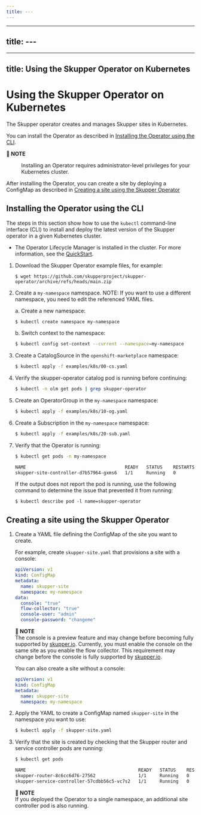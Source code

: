 ```yaml
---
title: ---
---
```

---
title: ---
---
---
title: Using the Skupper Operator on Kubernetes
---
# Using the Skupper Operator on Kubernetes

The Skupper operator creates and manages Skupper sites in Kubernetes.

You can install the Operator as described in [Installing the Operator using the CLI](#installing-the-operator-using-the-cli).

<dl><dt><strong>📌 NOTE</strong></dt><dd>

Installing an Operator requires administrator-level privileges for your Kubernetes cluster.
</dd></dl>

After installing the Operator, you can create a site by deploying a ConfigMap as described in [Creating a site using the Skupper Operator](#creating-a-site-using-the-skupper-operator)

## Installing the Operator using the CLI

The steps in this section show how to use the `kubectl` command-line interface (CLI) to install and deploy the latest version of the Skupper operator in a given Kubernetes cluster.

* The Operator Lifecycle Manager is installed in the cluster.
For more information, see the [QuickStart](https://olm.operatorframework.io/docs/getting-started/).

1. Download the Skupper Operator example files, for example:

   ```
   $ wget https://github.com/skupperproject/skupper-operator/archive/refs/heads/main.zip
   ```
2. Create a `my-namespace` namespace.
NOTE: If you want to use a different namespace, you need to edit the referenced YAML files.

   a. Create a new namespace:

      ```bash
      $ kubectl create namespace my-namespace
      ```

   b. Switch context to the namespace:

      ```bash
      $ kubectl config set-context --current --namespace=my-namespace
      ```
3. Create a CatalogSource in the `openshift-marketplace` namespace:

   ```bash
   $ kubectl apply -f examples/k8s/00-cs.yaml
   ```
4. Verify the skupper-operator catalog pod is running before continuing:

   ```bash
   $ kubectl -n olm get pods | grep skupper-operator
   ```
5. Create an OperatorGroup in the `my-namespace` namespace:

   ```bash
   $ kubectl apply -f examples/k8s/10-og.yaml
   ```
6. Create a Subscription  in the `my-namespace` namespace:

   ```bash
   $ kubectl apply -f examples/k8s/20-sub.yaml
   ```
7. Verify that the Operator is running:

   ```bash
   $ kubectl get pods -n my-namespace

   NAME                                     READY   STATUS    RESTARTS   AGE
   skupper-site-controller-d7b57964-gxms6   1/1     Running   0          1m
   ```

   If the output does not report the pod is running, use the following command to determine the issue that prevented it from running:

   ```
   $ kubectl describe pod -l name=skupper-operator
   ```

## Creating a site using the Skupper Operator

1. Create a YAML file defining the ConfigMap of the site you want to create.

   For example, create `skupper-site.yaml` that provisions a site with a console:

   ```yaml
   apiVersion: v1
   kind: ConfigMap
   metadata:
     name: skupper-site
     namespace: my-namespace
   data:
     console: "true"
     flow-collector: "true"
     console-user: "admin"
     console-password: "changeme"

   ```

   **📌 NOTE**\
   The console is a preview feature and may change before becoming fully supported by [skupper.io](https://skupper.io).
   Currently, you must enable the console on the same site as you enable the flow collector. This requirement may change before the console is fully supported by [skupper.io](https://skupper.io).

   You can also create a site without a console:

   ```yaml
   apiVersion: v1
   kind: ConfigMap
   metadata:
     name: skupper-site
     namespace: my-namespace
   ```
2. Apply the YAML to create a ConfigMap named `skupper-site` in the namespace you want to use:

   ```bash
   $ kubectl apply -f skupper-site.yaml
   ```
3. Verify that the site is created by checking that the Skupper router and service controller pods are running:

   ```bash
   $ kubectl get pods

   NAME                                          READY   STATUS    RESTARTS   AGE
   skupper-router-8c6cc6d76-27562                1/1     Running   0          40s
   skupper-service-controller-57cdbb56c5-vc7s2   1/1     Running   0          34s
   ```

   **📌 NOTE**\
   If you deployed the Operator to a single namespace, an additional site controller pod is also running.
